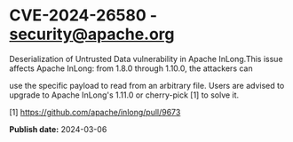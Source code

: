 # CVE-2024-26580 - security@apache.org

Deserialization of Untrusted Data vulnerability in Apache InLong.This issue affects Apache InLong: from 1.8.0 through 1.10.0, the attackers can 

use the specific payload to read from an arbitrary file. Users are advised to upgrade to Apache InLong's 1.11.0 or cherry-pick [1] to solve it.

[1]  https://github.com/apache/inlong/pull/9673 



**Publish date:** 2024-03-06
